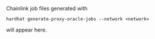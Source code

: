 Chainlink job files generated with 
```
hardhat generate-proxy-oracle-jobs --network <network>
```
will appear here.
